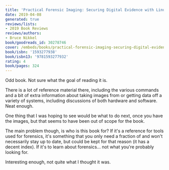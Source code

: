 ```yaml
---
title: 'Practical Forensic Imaging: Securing Digital Evidence with Linux Tools'
date: 2019-04-08
generated: true
reviews/lists:
- 2019 Book Reviews
reviews/authors:
- Bruce Nikkel
book/goodreads_id: 30278746
cover: /embeds/books/practical-forensic-imaging-securing-digital-evidence-with-linux-tools.jpg
book/isbn: '1593277938'
book/isbn13: '9781593277932'
rating: 4
book/pages: 324
---
```

Odd book. Not sure what the goal of reading it is.  

There is a lot of reference material there, including the various commands and a bit of extra information about taking images from or getting data off a variety of systems, including discussions of both hardware and software. Neat enough.  

<!--more-->

One thing that I was hoping to see would be what to do next, once you have the images, but that seems to have been out of scope for the book.  

The main problem though, is who is this book for? If it's a reference for tools used for forensics, it's something that you only need a fraction of and won't necessarily stay up to date, but could be kept for that reason (it has a decent index). If it's to learn about forensics... not what you're probably looking for.  

Interesting enough, not quite what I thought it was.